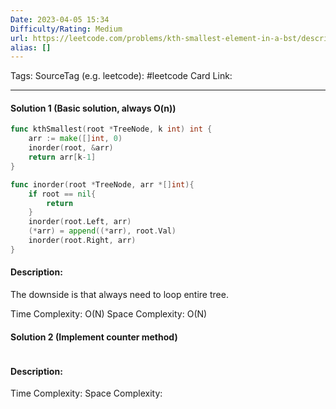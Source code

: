 ```yaml
---
Date: 2023-04-05 15:34
Difficulty/Rating: Medium
url: https://leetcode.com/problems/kth-smallest-element-in-a-bst/description/
alias: []
---
```

Tags: 
SourceTag (e.g. leetcode): #leetcode
Card Link: 

---
#### Solution 1 (Basic solution, always O(n))

```go
func kthSmallest(root *TreeNode, k int) int {
    arr := make([]int, 0)
    inorder(root, &arr)
    return arr[k-1]
}

func inorder(root *TreeNode, arr *[]int){
    if root == nil{
        return 
    }
    inorder(root.Left, arr)
    (*arr) = append((*arr), root.Val)
    inorder(root.Right, arr)
}
```

#### Description:
The downside is that always need to loop entire tree.

Time Complexity: O(N)
Space Complexity: O(N)


#### Solution 2 (Implement counter method)

```go

```

#### Description:


Time Complexity:
Space Complexity:
